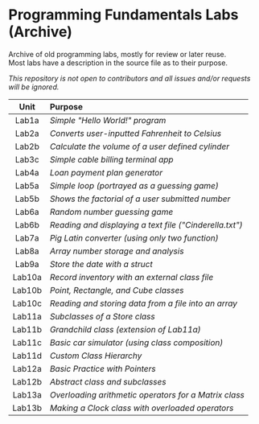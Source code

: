 # Programming Fundamentals Labs (Archive)
Archive of old programming labs, mostly for review or later reuse.  
Most labs have a description in the source file as to their purpose.  

*This repository is not open to contributors and all issues and/or requests will be ignored.*

| Unit | Purpose |
| :---: | :--- |
| Lab1a | _Simple "Hello World!" program_ |
| Lab2a | _Converts user-inputted Fahrenheit to Celsius_ |
| Lab2b | _Calculate the volume of a user defined cylinder_ |
| Lab3c | _Simple cable billing terminal app_ |
| Lab4a | _Loan payment plan generator_ |
| Lab5a | _Simple loop (portrayed as a guessing game)_ |
| Lab5b | _Shows the factorial of a user submitted number_ |
| Lab6a | _Random number guessing game_ |
| Lab6b | _Reading and displaying a text file ("Cinderella.txt")_ |
| Lab7a | _Pig Latin converter (using only two function)_ |
| Lab8a | _Array number storage and analysis_ |
| Lab9a | _Store the date with a struct_ |
| Lab10a | _Record inventory with an external class file_ |
| Lab10b | _Point, Rectangle, and Cube classes_ |
| Lab10c | _Reading and storing data from a file into an array_ |
| Lab11a | _Subclasses of a Store class_ |
| Lab11b | _Grandchild class (extension of Lab11a)_ |
| Lab11c | _Basic car simulator (using class composition)_ |
| Lab11d | _Custom Class Hierarchy_ |
| Lab12a | _Basic Practice with Pointers_ |
| Lab12b | _Abstract class and subclasses_ |
| Lab13a | _Overloading arithmetic operators for a Matrix class_ |
| Lab13b | _Making a Clock class with overloaded operators_ |